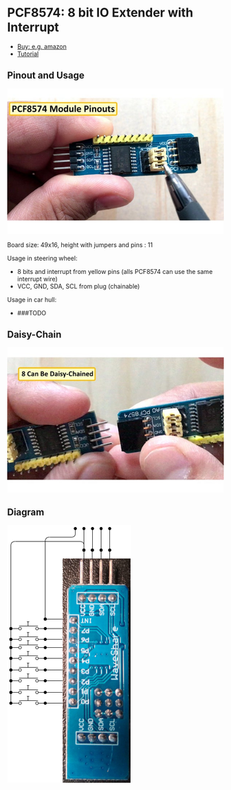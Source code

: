 # PCF8574: 8 bit IO Extender with Interrupt

- [Buy: e.g. amazon](https://www.amazon.de/-/en/Mountaineer-PCF8574-IO-Expansion-Expander-Development/dp/B06W564ZSD/ref=sr_1_4?dchild=1&keywords=PCF8574-Modul&qid=1622910129&sr=8-4)
- [Tutorial](https://www.instructables.com/PCF8574-GPIO-Extender-With-Arduino-and-NodeMCU/)

## Pinout and Usage

![img](.PCF8574--IOExt0_IOExt1_IOExt2-infos/FLYUZMLJPSNYFFX.jpg)

Board size: 49x16, height with jumpers and pins : 11

Usage in steering wheel: 
  - 8 bits and interrupt from yellow pins (alls PCF8574 can use the same interrupt wire)
  - VCC, GND, SDA, SCL from plug (chainable)

Usage in car hull:
  -  ###TODO

## Daisy-Chain

![img](.PCF8574--IOExt0_IOExt1_IOExt2-infos/FRLI1IMJPSNYF2K.jpg)

## Diagram

![img](.PCF8574--IOExt0_IOExt1_IOExt2-infos/IO-Ext-CurcuitDiagram.drawio.png)